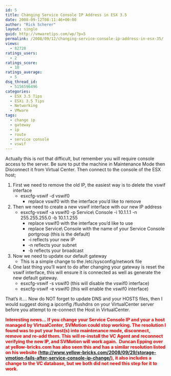 ```yaml
---
id: 5
title: Changing Service Console IP Address in ESX 3.5
date: 2008-09-12T08:11:46+00:00
author: "Rick Scherer"
layout: single
guid: http://vmwaretips.com/wp/?p=5
permalink: /2008/09/12/changing-service-console-ip-address-in-esx-35/
views:
  - 82728
ratings_users:
  - 2
ratings_score:
  - 10
ratings_average:
  - 5
dsq_thread_id:
  - 5156596496
categories:
  - ESX 3.5 Tips
  - ESXi 3.5 Tips
  - Networking
  - VMware
tags:
  - change ip
  - gateway
  - ip
  - route
  - service console
  - vswif
---
```

Actually this is not that difficult, but remember you will require console access to the server. Be sure to put the machine in Maintenance Mode then Disconnect it from Virtual Center. Then connect to the console of the ESX host;

<!--more-->

  1. First we need to remove the old IP, the easiest way is to delete the vswif interface
      * esxcfg-vswif -d vswif0
          * replace vswif0 with the interface you&#8217;d like to remove
  2. Then we need to create a new vswif interface with our new IP address
      * esxcfg-vswif -a vswif0 -p Service\ Console -i 10.1.1.1 -n 255.255.255.0 -b 10.1.1.255
          * replace vswif0 with the interface you&#8217;d like to use
          * replace Service\ Console with the name of your Service Console portgroup (this is the default)
          * -i reflects your new IP
          * -n reflects your subnet
          * -b reflects your broadcast
  3. Now we need to update our default gateway
      * This is a simple change to the /etc/sysconfig/network file
  4. One last thing you&#8217;ll want to do after changing your gateway is reset the vswif interface, this will ensure it is connected as well as generate the new default gateway.
      * esxcfg-vswif -s vswif0 (this will disable the vswif0 interface)
      * esxcfg-vswif -e vswif0 (this will enable the vswif0 interface)

That&#8217;s it&#8230;. Now do NOT forget to update DNS and your HOSTS files, then I would suggest doing a ipconfig /flushdns on your VirtualCenter server before you attempt to re-connect the Host in VirtualCenter.

<span style="color: #ff0000;"><strong>Interesting news&#8230; If you change your Service Console IP and your a host managed by VirtualCenter, SVMotion could stop working. The resolution I found was to put your host(s) into maintenance mode, disconnect, remove and re-add them. This will re-install the VC Agent and reconnect verifying the new IP, and SVMotion will work again.  Duncan Epping over at yellow-bricks.com has also seen this and has a similar resolution listed on his website (<a href="http://www.yellow-bricks.com/2008/09/29/storage-vmotion-fails-after-service-console-ip-change/">http://www.yellow-bricks.com/2008/09/29/storage-vmotion-fails-after-service-console-ip-change/</a>), it also includes a change to the VC database, but we both did not need this step for it to work.</strong></span>
